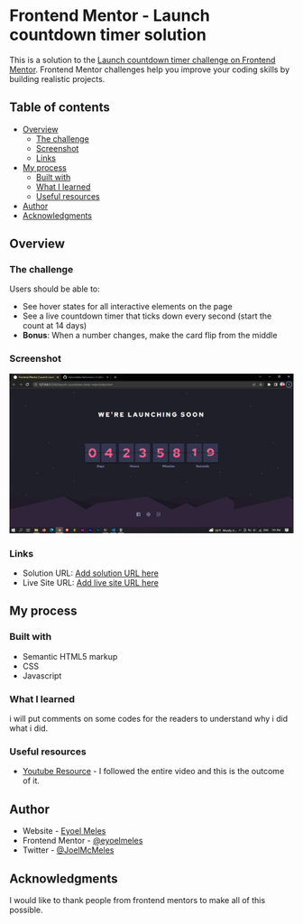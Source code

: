 # Frontend Mentor - Launch countdown timer solution

This is a solution to the [Launch countdown timer challenge on Frontend Mentor](https://www.frontendmentor.io/challenges/launch-countdown-timer-N0XkGfyz-). Frontend Mentor challenges help you improve your coding skills by building realistic projects.

## Table of contents

- [Overview](#overview)
  - [The challenge](#the-challenge)
  - [Screenshot](#screenshot)
  - [Links](#links)
- [My process](#my-process)
  - [Built with](#built-with)
  - [What I learned](#what-i-learned)
  - [Useful resources](#useful-resources)
- [Author](#author)
- [Acknowledgments](#acknowledgments)

## Overview

### The challenge

Users should be able to:

- See hover states for all interactive elements on the page
- See a live countdown timer that ticks down every second (start the count at 14 days)
- **Bonus**: When a number changes, make the card flip from the middle

### Screenshot

![screenshot](./images/Screenshot.png)

### Links

- Solution URL: [Add solution URL here](https://github.com/eyoelmeles/frontend-mentor/tree/main/launch-countdown-timer-main)
- Live Site URL: [Add live site URL here](https://eyoelmelesfrontendmentor.netlify.app/launch-countdown-timer-main/index.html)

## My process

### Built with

- Semantic HTML5 markup
- CSS
- Javascript

### What I learned

i will put comments on some codes for the readers to understand why i did what i did.

### Useful resources

- [Youtube Resource](https://youtu.be/p_6IuhmBsfc) - I followed the entire video and this is the outcome of it.

## Author

- Website - [Eyoel Meles](https://www.eyoelmeles.github.io)
- Frontend Mentor - [@eyoelmeles](https://www.frontendmentor.io/profile/eyoelmeles)
- Twitter - [@JoelMcMeles](https://www.twitter.com/JoelMcMeles)

## Acknowledgments

I would like to thank people from frontend mentors to make all of this possible.
